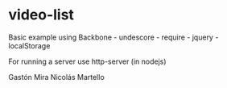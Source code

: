 video-list
==============

Basic example using Backbone - undescore - require - jquery - localStorage

For running a server use http-server (in nodejs)

Gastón Mira
Nicolás Martello
